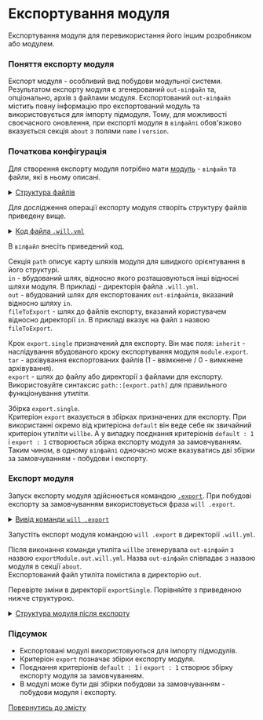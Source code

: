 # Експортування модуля

Експортування модуля для перевикористання його іншим розробником або модулем.

### Поняття експорту модуля

Експорт модуля - особливий вид побудови модульної системи. Результатом експорту модуля є згенерований `out-вілфайл` та, опціонально, архів з файлами модуля. Експортований `out-вілфайл` містить повну інформацію про експортований модуль та використовується для імпорту підмодуля. Тому, для можливості своєчасного оновлення, при експорті модуля в `вілфайлі` обов'язково вказується секція `about` з полями `name` i `version`.  

### Початкова конфігурація 

Для створення експорту модуля потрібно мати [модуль](../concept/Module.md#Модуль) - `вілфайл` та файли, які в ньому описані.
  
<details>
  <summary><u>Структура файлів</u></summary>

```
exportSingle
     ├── fileToExport
     └── .will.yml

```

</details>

Для дослідження операції експорту модуля створіть структуру файлів приведену вище. 

<details>
  <summary><u>Код файла <code>.will.yml</code></u></summary>

```yaml
about :
  name : exportModule
  description : "To export single file"
  version : 0.0.1

path :
  in : '.'
  out : 'out'
  fileToExport : 'fileToExport'

step  :
  export.single :
    inherit : module.export
    export : path::fileToExport
    tar : 0

build :
  export.single :
    criterion :
      default : 1
      export : 1
    steps :
      - export.single
```

</details>

В `вілфайл` внесіть приведений код.

Секція `path` описує карту шляхів модуля для швидкого орієнтування в його структурі.  
`in` - вбудований шлях, відносно якого розташовуються інші відносні шляхи модуля. В прикладі - директорія файла `.will.yml`.  
`out` - вбудований шлях для експортованих `out-вілфайлів`, вказаний відносно шляху `in`.    
`fileToExport` - шлях до файлів експорту, вказаний користувачем відносно директорії `in`. В прикладі вказує на файл з назвою `fileToExport`.  

Крок `export.single` призначений для експорту. Він має поля:
`inherit` - наслідування вбудованого кроку експортування модуля `module.export`.  
`tar` - архівування експортованих файлів (1 - ввімкнене / 0 - вимкнене архівування).  
`export` - шлях до файлу або директорії з файлами для експорту. Використовуйте синтаксис `path::[export.path]` для правильного функціонування утиліти.  

Збірка `export.single`.  
Критеріон `export` вказується в збірках призначених для експорту. При використанні окремо від критеріона `default` він веде себе як звичайний критеріон утиліти `willbe`. А у випадку поєднання критеріонів `default : 1` i `export : 1` створюється збірка експорту модуля за замовчуванням. Таким чином, в одному `вілфайлі` одночасно може вказуватись дві збірки за замовчуванням - побудови і експорту.  

### Експорт модуля  

Запуск експорту модуля здійснюється командою [`.export`](../concept/Command.md#Таблиця-команд-утиліти-willbe). При побудові експорту за замовчуванням використовується фраза `will .export`. 

<details>
  <summary><u>Вивід команди <code>will .export</code></u></summary>

```
[user@user ~]$ will .export
...
 Exporting export.single
   + Write out will-file /path_to_file/out/exportModule.out.will.yml
   + Exported export.single with 1 files in 0.705s
  Exported export.single in 0.752s
```

</details>

Запустіть експорт модуля командою `will .export` в директорії `.will.yml`.

Після виконання команди утиліта `willbe` згенерувала `out-вілфайл` з назвою `exportModule.out.will.yml`. Назва `out-вілфайл` співпадає з назвою модуля в секції `about`.  
Експортований файл утиліта помістила в директорію `out`.

Перевірте зміни в директорії `exportSingle`. Порівняйте з приведеною нижче структурою.

<details>
  <summary><u>Структура модуля після експорту</u></summary>

```
exportSingle
     ├── out
     │    └── exportModule.out.will.yml
     ├── fileToExport
     └── .will.yml

```

</details>

### Підсумок

- Експортовані модулі використовуються для імпорту підмодулів.  
- Критеріон `export` позначає збірки експорту модуля.  
- Поєднання критеріонів `default : 1` i `export : 1` створює збірку експорту модуля за замовчуванням. 
- В модулі може бути дві збірки побудови за замовчуванням - побудови модуля і експорту.

[Повернутись до змісту](../README.md#tutorials)
